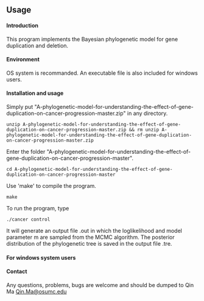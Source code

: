 ## Usage

#### Introduction
This program implements the Bayesian phylogenetic model for gene duplication and deletion.

#### Environment 
OS system is recommanded. An executable file is also included for windows users.

#### Installation and usage

Simply put "A-phylogenetic-model-for-understanding-the-effect-of-gene-duplication-on-cancer-progression-master.zip" in any directory.

```
unzip A-phylogenetic-model-for-understanding-the-effect-of-gene-duplication-on-cancer-progression-master.zip && rm unzip A-phylogenetic-model-for-understanding-the-effect-of-gene-duplication-on-cancer-progression-master.zip
```

Enter the folder "A-phylogenetic-model-for-understanding-the-effect-of-gene-duplication-on-cancer-progression-master".

```
cd A-phylogenetic-model-for-understanding-the-effect-of-gene-duplication-on-cancer-progression-master
```

Use 'make' to compile the program.

```
make
```

To run the program, type
```
./cancer control
```
 It will generate an output file .out in which the loglikelihood and model parameter m are sampled from the MCMC algorithm. The posterior distribution of the phylogenetic tree is saved in the output file .tre.

#### For windows system users


#### Contact

Any questions, problems, bugs are welcome and should be dumped to
Qin Ma <Qin.Ma@osumc.edu>
